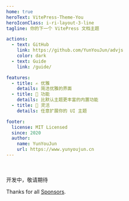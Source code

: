 ```yaml
---
home: true
heroText: VitePress-Theme-You
heroIconClass: i-ri-layout-3-line
tagline: 你的下一个 VitePress 文档主题

actions:
  - text: GitHub
    link: https://github.com/YunYouJun/advjs
    color: dark
  - text: Guide
    link: /guide/

features:
  - title: ✍️ 优雅
    details: 简洁优雅的界面
  - title: 🧰 功能
    details: 比默认主题更丰富的内置功能
  - title: 🎨 灵活
    details: 任意扩展你的 UI 主题

footer:
  license: MIT Licensed
  since: 2020
  author:
    name: YunYouJun
    url: https://www.yunyoujun.cn
---
```


<style>
.gradient-text {
  background-size: 100%;
  background-clip: text;
  -webkit-background-clip: text;
  -moz-background-clip: text;
  -webkit-text-fill-color: transparent;
  -moz-text-fill-color: transparent;
}
</style>

<div class="text-center font-light text-2xl pt-2">

<div class="text-2xl font-normal gradient-text from-blue-600 to-green-500 bg-gradient-to-r">

愿能在未来的冒险中与你相遇

</div>

开发中，敬请期待

<div class="text-2xl font-black">

Thanks for all [Sponsors](https://sponsors.yunyoujun.cn).

</div>

</div>
